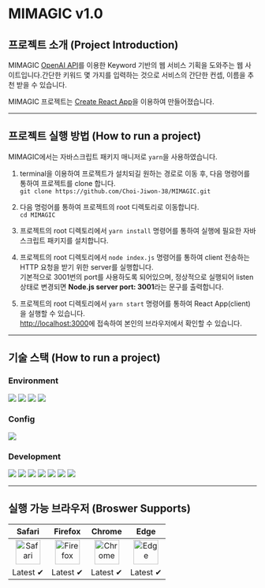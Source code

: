 # MIMAGIC v1.0
## 프로젝트 소개 (Project Introduction)

MIMAGIC [OpenAI API](https://openai.com/blog/openai-api)를 이용한 Keyword 기반의 웹 서비스 기획을 도와주는 웹 사이트입니다.간단한 키워드 몇 가지를 입력하는 것으로 서비스의 간단한 컨셉, 이름을 추천 받을 수 있습니다.

MIMAGIC 프로젝트는 [Create React App](https://github.com/facebook/create-react-app)을 이용하여 만들어졌습니다.

---

## 프로젝트 실행 방법 (How to run a project)

MIMAGIC에서는 자바스크립트 패키지 매니저로 `yarn`을 사용하였습니다.

1. terminal을 이용하여 프로젝트가 설치되길 원하는 경로로 이동 후, 다음 명령어를 통하여 프로젝트를 clone 합니다. <br> `git clone https://github.com/Choi-Jiwon-38/MIMAGIC.git`

2. 다음 명렁어를 통하여 프로젝트의 root 디렉토리로 이동합니다. <br> `cd MIMAGIC`

3. 프로젝트의 root 디렉토리에서 `yarn install` 명령어를 통하여 실행에 필요한 자바스크립트 패키지를 설치합니다. 

4. 프로젝트의 root 디렉토리에서 `node index.js` 명령어를 통하여 client 전송하는 HTTP 요청을 받기 위한 server를 실행합니다. <br> 기본적으로 3001번의 port를 사용하도록 되어있으며, 정상적으로 실행되어 listen 상태로 변경되면 <b>Node.js server port: 3001</b>라는 문구를 출력합니다.

5. 프로젝트의 root 디렉토리에서 `yarn start` 명령어를 통하여 React App(client)을 실행할 수 있습니다. <br> [http://localhost:3000](http://localhost:3000)에 접속하여 본인의 브라우저에서 확인할 수 있습니다.

---

## 기술 스택 (How to run a project)
### Environment
<img src="https://img.shields.io/badge/visual studio code-007ACC?style=for-the-badge&logo=visualstudiocode&logoColor=white">
<img src="https://img.shields.io/badge/git-F05032?style=for-the-badge&logo=git&logoColor=white">
<img src="https://img.shields.io/badge/github-181717?style=for-the-badge&logo=github&logoColor=white">
<img src="https://img.shields.io/badge/github desktop-8338A5?style=for-the-badge&logo=github&logoColor=white">

### Config
<img src="https://img.shields.io/badge/yarn-2C8EBB?style=for-the-badge&logo=yarn&logoColor=white">

### Development
<img src="https://img.shields.io/badge/react-61DAFB?style=for-the-badge&logo=react&logoColor=white">
<img src="https://img.shields.io/badge/javascript-F7DF1E?style=for-the-badge&logo=javascript&logoColor=white">
<img src="https://img.shields.io/badge/tailwind css-06B6D4?style=for-the-badge&logo=tailwindcss&logoColor=white">
<img src="https://img.shields.io/badge/node.js-339933?style=for-the-badge&logo=node.js&logoColor=white">
<img src="https://img.shields.io/badge/axios-5A29E4?style=for-the-badge&logo=axios&logoColor=white">
<img src="https://img.shields.io/badge/express-000000?style=for-the-badge&logo=express&logoColor=white">
<img src="https://img.shields.io/badge/recoil-ffffff?style=for-the-badge&logo=recoil&logoColor=white">

---

## 실행 가능 브라우저 (Broswer Supports)
|Safari|Firefox|Chrome|Edge|
|:---:|:---:|:---:|:---:|
|<img width="50" alt="Safari" src="https://user-images.githubusercontent.com/81795729/212740681-db8f927d-bada-42f2-ab38-68c49daab5e5.png">|<img width="50" alt="Firefox" src="https://user-images.githubusercontent.com/81795729/212741016-c6427bc2-3505-4b5c-a038-a86f310ceb34.png">|<img width="50" alt="Chrome" src="https://upload.wikimedia.org/wikipedia/commons/thumb/e/e1/Google_Chrome_icon_%28February_2022%29.svg/800px-Google_Chrome_icon_%28February_2022%29.svg.png">|<img width="50" alt="Edge" src="https://user-images.githubusercontent.com/81795729/212741188-7d9fa734-2ab6-4c76-9c5c-757f8e2ec0f6.png">|
|Latest ✔|Latest ✔|Latest ✔|Latest ✔|

